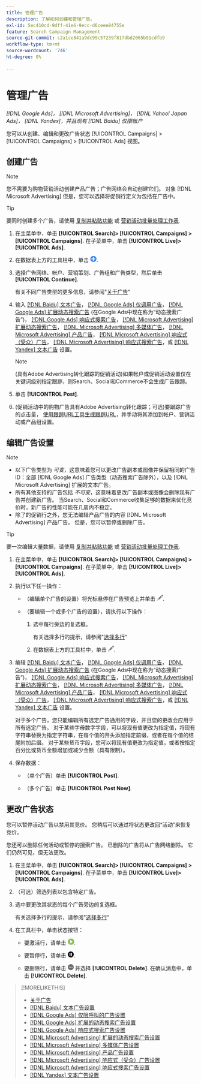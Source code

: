 ```yaml
---
title: 管理广告
description: 了解如何创建和管理广告。
exl-id: 5ec410cd-9dff-41e6-9ecc-d6ceee84755e
feature: Search Campaign Management
source-git-commit: c2a1ce841a9dc99c57239f817dbd2065b91cdfb9
workflow-type: tm+mt
source-wordcount: '746'
ht-degree: 0%

---
```


# 管理广告

*[!DNL Google Ads]， [!DNL Microsoft Advertising]， [!DNL Yahoo! Japan Ads]， [!DNL Yandex]，并且现有 [!DNL Baidu] 仅限帐户*

您可以从创建、编辑和更改广告状态 [!UICONTROL Campaigns] > [!UICONTROL Campaigns] > [!UICONTROL Ads] 视图。

## 创建广告

>[!NOTE]
>
>您不需要为购物营销活动创建产品广告；广告网络会自动创建它们。 对象 [!DNL Microsoft Advertising] 但是，您可以选择将促销行定义为包括在广告中。

>[!TIP]
>
>要同时创建多个广告，请使用 [复制并粘贴功能](/help/search-social-commerce/campaign-management/campaigns/copy-paste.md) 或 [营销活动批量处理工作表](/help/search-social-commerce/campaign-management/bulksheets/bulksheet-about.md).

1. 在主菜单中，单击 **[!UICONTROL Search]> [!UICONTROL Campaigns] >[!UICONTROL Campaigns]**. 在子菜单中，单击 **[!UICONTROL Live]>[!UICONTROL Ads]**.

1. 在数据表上方的工具栏中，单击 ![创建](/help/search-social-commerce/assets/add.png "创建").

1. 选择广告网络、帐户、营销策划、广告组和广告类型，然后单击 **[!UICONTROL Continue]**.

   有关不同广告类型的更多信息，请参阅&quot;[关于广告](ad-about.md)“

1. 输入 [[!DNL Baidu] 文本广告](ad-settings-baidu-text.md)， [[!DNL Google Ads] 仅调用广告](ad-settings-google-call.md)， [[!DNL Google Ads] 扩展动态搜索广告](ad-settings-google-dsa.md) (在Google Ads中现在称为“动态搜索广告”)， [[!DNL Google Ads] 响应式搜索广告](ad-settings-google-rsa.md)， [[!DNL Microsoft Advertising] 扩展动态搜索广告](ad-settings-microsoft-dsa.md)， [[!DNL Microsoft Advertising] 多媒体广告](ad-settings-microsoft-multimedia.md)， [[!DNL Microsoft Advertising] 产品广告](ad-settings-microsoft-product.md)， [[!DNL Microsoft Advertising] 响应式（受众）广告](ad-settings-microsoft-responsive.md)， [[!DNL Microsoft Advertising] 响应式搜索广告](ad-settings-microsoft-rsa.md)，或 [[!DNL Yandex] 文本广告](ad-settings-yandex-text.md) 设置。

   >[!NOTE]
   >
   >(具有Adobe Advertising转化跟踪的促销活动)如果帐户或促销活动设置仅在关键词级别指定跟踪，则Search、Social和Commerce不会生成广告跟踪。

1. 单击 **[!UICONTROL Post]**.

1. (促销活动中的购物广告具有Adobe Advertising转化跟踪；可选)要跟踪广告的点击量， [使用跟踪URL工具生成跟踪URL](/help/search-social-commerce/tools/click-tracking-url-generate.md)，并手动将其添加到帐户、营销活动或产品组设置。

## 编辑广告设置

>[!NOTE]
>
>* 以下广告类型为 *可变*，这意味着您可以更改广告副本或图像并保留相同的广告ID：全部 [!DNL Google Ads] 广告类型（动态搜索广告除外），以及 [!DNL Microsoft Advertising] 扩展的文本广告。
>* 所有其他支持的广告包括 *不可变*，这意味着更改广告副本或图像会删除现有广告并创建新广告。 当Search、Social和Commerce收集足够的数据来优化竞价时，新广告的性能可能在几周内不稳定。
>* 除了的促销行之外，您无法编辑产品广告的内容 [!DNL Microsoft Advertising] 产品广告。 但是，您可以暂停或删除广告。

>[!TIP]
>
>要一次编辑大量数据，请使用 [复制并粘贴功能](/help/search-social-commerce/campaign-management/campaigns/copy-paste.md) 或 [营销活动批量处理工作表](/help/search-social-commerce/campaign-management/bulksheets/bulksheet-about.md).

1. 在主菜单中，单击 **[!UICONTROL Search]> [!UICONTROL Campaigns] >[!UICONTROL Campaigns]**. 在子菜单中，单击 **[!UICONTROL Live]>[!UICONTROL Ads]**.

1. 执行以下任一操作：

   * （编辑单个广告的设置）将光标悬停在广告预览上并单击 ![编辑](/help/search-social-commerce/assets/edit.png "编辑").

   * （要编辑一个或多个广告的设置），请执行以下操作：

      1. 选中每行旁边的复选框。

         有关选择多行的提示，请参阅&quot;[选择多行](/help/search-social-commerce/common-tasks/navigation-editing-selection/multiple-rows-select.md)“

      1. 在数据表上方的工具栏中，单击 ![编辑](/help/search-social-commerce/assets/edit.png "编辑").

1. 编辑 [[!DNL Baidu] 文本广告](ad-settings-baidu-text.md)， [[!DNL Google Ads] 仅调用广告](ad-settings-google-call.md)， [[!DNL Google Ads] 扩展动态搜索广告](ad-settings-google-dsa.md) (在Google Ads中现在称为“动态搜索广告”)， [[!DNL Google Ads] 响应式搜索广告](ad-settings-google-rsa.md)， [[!DNL Microsoft Advertising] 扩展动态搜索广告](ad-settings-microsoft-dsa.md)， [[!DNL Microsoft Advertising] 多媒体广告](ad-settings-microsoft-multimedia.md)， [[!DNL Microsoft Advertising] 产品广告](ad-settings-microsoft-product.md)， [[!DNL Microsoft Advertising] 响应式（受众）广告](ad-settings-microsoft-responsive.md)， [[!DNL Microsoft Advertising] 响应式搜索广告](ad-settings-microsoft-rsa.md)，或 [[!DNL Yandex] 文本广告](ad-settings-yandex-text.md) 设置。

   对于多个广告，您只能编辑所有选定广告通用的字段，并且您的更改会应用于所有选定广告。 对于某些字母数字字段，可以将现有值更改为指定值，将现有字符串替换为指定字符串，在每个值的开头添加指定前缀，或者在每个值的结尾附加后缀。 对于某些货币字段，您可以将现有值更改为指定值，或者按指定百分比或货币金额增加或减少金额（具有限制）。

1. 保存数据：

   * （单个广告）单击 **[!UICONTROL Post]**.

   * （多个广告）单击 **[!UICONTROL Post Now]**.

## 更改广告状态

您可以暂停活动广告以禁用其竞价。 您稍后可以通过将状态更改回“活动”来恢复竞价。

您还可以删除任何活动或暂停的搜索广告。 已删除的广告将从广告网络删除。 它们仍然可见，但无法更改。

1. 在主菜单中，单击 **[!UICONTROL Search]> [!UICONTROL Campaigns] >[!UICONTROL Campaigns]**. 在子菜单中，单击 **[!UICONTROL Live]>[!UICONTROL Ads]**.

1. （可选）筛选列表以包含特定广告。

1. 选中要更改其状态的每个广告旁边的复选框。

   有关选择多行的提示，请参阅&quot;[选择多行](/help/search-social-commerce/common-tasks/navigation-editing-selection/multiple-rows-select.md)“

1. 在工具栏中，单击状态按钮：

   * 要激活行，请单击 ![激活](/help/search-social-commerce/assets/activate.png "激活").

   * 要暂停行，请单击 ![暂停](/help/search-social-commerce/assets/pause.png "暂停").

   * 要删除行，请单击 ![更多](/help/search-social-commerce/assets/more.png "更多") 并选择 **[!UICONTROL Delete]**. 在确认消息中，单击 **[!UICONTROL Delete]**.

>[!MORELIKETHIS]
>
>* [关于广告](ad-about.md)
>* [[!DNL Baidu] 文本广告设置](ad-settings-baidu-text.md)
>* [[!DNL Google Ads] 仅限呼叫的广告设置](ad-settings-google-call.md)
>* [[!DNL Google Ads] 扩展的动态搜索广告设置](ad-settings-google-dsa.md)
>* [[!DNL Google Ads] 响应式搜索广告设置](ad-settings-google-rsa.md)
>* [[!DNL Microsoft Advertising] 扩展的动态搜索广告设置](ad-settings-microsoft-dsa.md)
>* [[!DNL Microsoft Advertising] 多媒体广告设置](ad-settings-microsoft-multimedia.md)
>* [[!DNL Microsoft Advertising] 产品广告设置](ad-settings-microsoft-product.md)
>* [[!DNL Microsoft Advertising] 响应式（受众）广告设置](ad-settings-microsoft-responsive.md)
>* [[!DNL Microsoft Advertising] 响应式搜索广告设置](ad-settings-microsoft-rsa.md)
>* [[!DNL Yandex] 文本广告设置](ad-settings-yandex-text.md)
